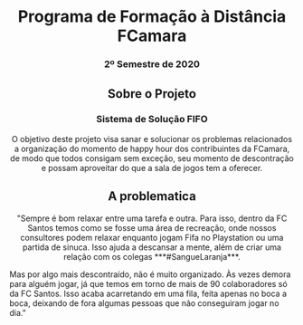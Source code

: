 <h1 align="center">Programa de Formação à Distância FCamara</h1>
<h3 align="center"> 2º Semestre de 2020</h3>


<h2 align="center">Sobre o Projeto</h2>
<h3 align="center">Sistema de Solução FIFO</h3>
<p align="center">O objetivo deste projeto visa sanar e solucionar os problemas relacionados a organização do momento de happy hour dos contribuintes
da FCamara, de modo que todos consigam sem exceção, seu momento de descontração e possam aproveitar do que a sala de jogos tem a oferecer.</p>


<h2 align="center">A problematica</h2>
<p align="center">"Sempre é bom relaxar entre uma tarefa e outra. Para isso, dentro da FC Santos temos como se fosse uma área de recreação, onde nossos consultores podem relaxar enquanto jogam Fifa no Playstation ou uma partida de sinuca. Isso ajuda a descansar a mente, além de criar uma relação com os colegas ***#SangueLaranja***.
  

Mas por algo mais descontraído, não é muito organizado. Às vezes demora para alguém jogar, já que temos em torno de mais de 90 colaboradores só da FC Santos. Isso acaba acarretando em uma fila, feita apenas no boca a boca, deixando de fora algumas pessoas que não conseguiram jogar no dia."</p>



